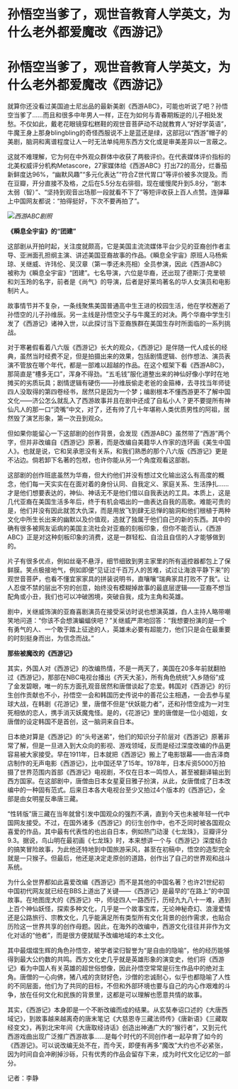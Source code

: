 # 孙悟空当爹了，观世音教育人学英文，为什么老外都爱魔改《西游记》

# 孙悟空当爹了，观世音教育人学英文，为什么老外都爱魔改《西游记》

就算你还没看过美国迪士尼出品的最新美剧《西游ABC》，可能也听说了吧？孙悟空当爹了……而且和很多中年男人一样，正在为如何与青春期叛逆的儿子相处发愁。不仅如此，戴老花眼镜穿松糕鞋的观世音菩萨动不动就教育人“好好学英语”，牛魔王身上那身blingbling的奇怪西服说不上是蓝还是绿，这部冠以“西游”帽子的美剧，脑洞和离谱程度让人一时无法单纯用东西方文化或是审美差异以一言蔽之。

这就不难理解，它为何在中外观众群体中收获了两极评价。在代表媒体评价指标的北美权威评分机构Metascore，27家媒体给《西游ABC》打出72的高分，烂番茄新鲜度达96%，“幽默风趣”“多元化表达”“符合Z世代胃口”等评价被多次提及。而在豆瓣，开分直接不及格，之后在5.5分左右徘徊，现在缓慢爬升到5.8分，“剧本太弱（智）”、“坚持到观音出场那一段就看不下了”等短评收获上百人点赞。连弹幕上中国网友都说：“拍得挺好，下次不要再拍了”。

![](https://inews.gtimg.com/om_bt/OKeIG2uPH1IWc-p9G_e4nS5tUlSTfkjUcLMJj9lHojHt8AA/1000)_西游ABC剧照_

**《瞬息全宇宙》的“团建”**

这部剧从开拍时起，关注度就颇高，它是美国主流流媒体平台少见的亚裔创作者主导、亚洲面孔担纲主演、讲述美国亚裔故事的作品。《瞬息全宇宙》原班人马杨紫琼、关继威、许玮伦、吴汉章（第一季还未亮相）全员参演，因此《西游ABC》被称为《瞬息全宇宙》“团建”。七名导演，六位是华裔，还出现了德斯汀·克里顿和刘玉玲的名字，前者是《尚气》的导演，后者是好莱坞著名的华人女演员和电影制片人。

故事情节并不复杂，一条线聚焦美国普通高中生王进的校园生活，他在学校邂逅了孙悟空的儿子孙维辰。另一主线是孙悟空父子与牛魔王的对决。两个华裔中学生引发了《西游记》诸神入世，以此探讨当下亚裔族群在美国生存时所面临的一系列挑战。

对于寒暑假看着八六版《西游记》长大的观众，《西游记》是伴随一代人成长的经典，虽然当时经费不足，但是拍摄出来的效果，包括剧情逻辑、创作想法、演员表演不管放在哪个年代，都是一部难以超越的作品。在这个框架下看《西游ABC》，那简直是“槽多无口”，浑身不得劲。“五毛钱”服化道整出来的神仙好像小学时在地摊买的劣质玩具；剧情逻辑有硬伤——孙维辰偷走老爸的金箍棒，去寻找当年师徒四人没取得的第四卷经书，居然只是因为一个梦；编剧根本不懂西游更不了解中国文化——济公怎么就乱入了西游故事并且在剧中还成了自私小人？更不要提所有神仙凡人的那一口“烫嘴”中文，对了，还有帅了几十年堪称人类优质男性的阿祖，居然毁了演艺形象，第一次丑到观众。

但如果你能留心一下这部剧的创作背景，会发现《西游ABC》虽然带了“西游”两个字，但并非改编自《西游记》原著，而是改编自美籍华人作家的连环画《美生中国人》。也就是说，它和吴承恩没有关系，和我们熟悉的那个八六版《西游记》更是不沾边。倘若卸下名著的包袱，也许你能从另一个角度观看这部剧。

这部剧的创作班底虽然为华裔，但大约他们并没有想过文化输出这么有高度的概念，他们每一天实实在在面对着的身份认同、自我定义、家庭关系、生活挣扎……才是他们想要表达的，神仙、神话无不是他们借以自我表达的工具。本质上，这是几代亚裔在美国生活多年后，终于有机会唱出的一曲表达自我的高歌。难能可贵的是，他们并没有因此就苦大仇深，而是用放飞到肆无忌惮的脑洞和他们根植于两种文化中所生长出来的幽默以及价值观，造就了独属于他们自己的新的东西。其中的确有很多被网友诟病的美国主流社会对亚裔的刻板印象，但你不能否认，《西游ABC》正是对这种刻板印象的消费，这是一群轻松、自洽且自信的人才能够做到的。

片子有很多优点，例如丝毫不悬浮，细节细致到男主家里的所有遥控器都包上了保鲜膜。笑点极接地气，例如即便“见证过千百万人的苦难，试过让海浪平静下来”的观世音菩萨，也看不懂宜家家具的拼装说明书，直嚷嚷“瑞典家具打败不了我”。让人忍俊不禁的层出不穷的创意，始终没有模糊掉故事的最底层逻辑——亚裔不想当配角或小丑，我们也可以冲破困境，突破自我，成为主角和英雄。

剧中，关继威饰演的亚裔喜剧演员在接受采访时说也想演英雄，白人主持人略带嘲笑地问道：“你该不会想演蝙蝠侠吧？”关继威严肃地回答：“我想要扮演的是一个有勇气的人、一个敢于踏上征途的人，英雄未必要有超能力，他们只是会在最重要的时刻挺身而出，为信念而战。”

**那些被魔改的《西游记》**

其实，外国人对《西游记》的改编热情，不是一两天了，美国在20多年前就翻拍过《西游记》，那部在NBC电视台播出《齐天大圣》，所有角色统统“入乡随俗”成了金发碧眼，唯一的东方面孔观音居然和唐僧谈起了恋爱。韩国对《西游记》的衍生创作贡献也不小，孙悟空一会和韩国历史传说中的善花公主相遇，一会去参与星球大战，在韩剧《花游记》里，唐僧不但是“伏妖能力者”，还和孙悟空成为一对生死相依的恋人，携手消灭妖魔鬼怪。是的，《花游记》里的唐僧是一位小姐姐，女唐僧的设定韩国不是首创，这一脑洞来自日本。

日本绝对算是《西游记》的“头号迷弟”，他们的知识分子阶层对《西游记》原著非常了解，但是一旦进入到大众向的影视、游戏领域，反而是经过深度改编的作品更容易被大家接受。早在1911年，日本就把《西游记》搬上了电影银幕——由吉泽商店制作的无声电影《西游记》，比中国还早了15年。1978年，日本斥资5000万拍摄了世界范围内首部《西游记》电视剧，不仅在日本一鸣惊人，甚至被翻译输出到西方国家。在这部剧中，唐僧由日本女星夏目雅子扮演，从此，女唐僧成了日本改编中的一种固有范式。后来日本各大电视台至少又拍过4个版本的《西游记》，全部是由女明星反串唐三藏。

“性转版”唐三藏在当年就曾引发中国观众的强烈不满，直到今天也未被年轻一代中国网友接受。不过，在国外诸多《西游记》的衍生创作中，也不乏同时被各国观众喜爱的作品，其中最有代表性的也出自日本，例如热门动漫《七龙珠》，豆瓣评分9.3。据说，鸟山明在最初画《七龙珠》时，本来想讲一个与《西游记》深度结合的搞笑冒险故事，为此他还特地到中国旅游采风，甚至在初稿中，悟空的造型完全就是一只猴子。但最后，他还是决定走原创的道路，创作出了自己的世界观和战斗系统。

为什么全世界都如此喜爱改编《西游记》而不是其他的中国名著？也许21世纪初中国初代网友就已经在BBS上道出了关键——《西游记》是最早的“在路上”的中国故事。在地图庞大的《西游记》中，师徒四人一路西行，历经九九八十一难，遇到上百个神仙妖怪，探索多种文化，几乎是一个故事宝库，无论神秘奇幻、浪漫爱情还是公路旅行、宗教文化，几乎能满足所有类型所有文化背景的创作需求，也贴合历险这一世界共享的创作母题。因此，在海外的改编中，西游文化往往并非作为文化对话的“他者”，而是很方便就赋予改编地域的本土文化。

其中最熠熠生辉的角色孙悟空，被学者梁归智誉为“是自由的隐喻”，他的经历能够得到最大公约数的共鸣。西方文化史几乎就是英雄形象的演变史，他们将《西游记》看为中国人有关英雄的超世俗想像，因此孙悟空常常是衍生作品中的绝对主角。唐僧的一心向佛，猪八戒的贪财好色，沙僧的忠诚耐心，似乎也都隐喻了人性的不同层面，他们为了共同的目标，不但和外部环境也要与自己的内心作艰难的斗争，放在任何文化和民族的背景里，这都是可以理解也愿意共情的故事。

其实，《西游记》本身即是一个不断改编而成的结果。从玄奘奉诏口述的《大唐西域记》，到故事越来越离奇的唐末笔记《大慈恩寺三藏法师传》《唐新语》《三藏取经变文》，再到北宋年间《大唐取经诗话》创造出神通广大的“猴行者”，又到元代西游戏曲出现广泛推广西游故事……是每个时代的不同创作者一起孕育了如今的《西游记》。可以说改编无处不在，而今天，即便有再多“魔改”大约也不必紧张，因为时间自会冲刷掉沙砾，只有优秀的作品会留存下来，成为时代文化记忆的一部分。

记者：李静

